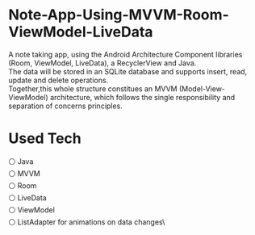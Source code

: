 # Note-App-Using-MVVM-Room-ViewModel-LiveData 

A note taking app, using the Android Architecture Component libraries (Room, ViewModel, LiveData), a RecyclerView and Java.\
The data will be stored in an SQLite database and supports insert, read, update and delete operations.\
Together,this whole structure constitues an MVVM (Model-View-ViewModel) architecture, which follows the single responsibility and separation of concerns principles.

# Used Tech

⚪️ Java\
⚪️ MVVM\
⚪️ Room\
⚪️ LiveData\
⚪️ ViewModel\
⚪️ ListAdapter for animations on data changes\
